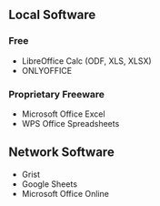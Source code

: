 ## Local Software
### Free
- LibreOffice Calc (ODF, XLS, XLSX)
- ONLYOFFICE
### Proprietary Freeware
- Microsoft Office Excel
- WPS Office Spreadsheets
## Network Software
- Grist
- Google Sheets
- Microsoft Office Online
